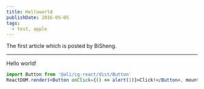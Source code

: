 ```yaml
---
title: Helloworld
publishDate: 2016-05-05
tags: 
  - test, apple
---
```


The first article which is posted by BiSheng.

---

Hello world!


```jsx
import Button from '@ali/cg-react/dist/Button'
ReactDOM.render(<Button onClick={() => alert(1)}>Click!</Button>, mountNode);
```